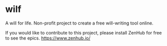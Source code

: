 # wilf
A will for life. Non-profit project to create a free will-writing tool online.

If you would like to contribute to this project, please install ZenHub for free to see the epics. 
https://www.zenhub.io/ 
